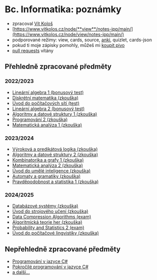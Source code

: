 # Bc. Informatika: poznámky

- zpracoval [Vít Kološ](https://www.vitkolos.cz/)
- [https://www.vitkolos.cz/node/**view**/notes-ipp/main/](https://www.vitkolos.cz/node/view/notes-ipp/main/)
- podporované režimy: view, cards, source, [anki](https://ankiweb.net/shared/info/1087328706), quizlet, cards-json
- pokud ti moje zápisky pomohly, můžeš mi [koupit pivo](https://revolut.me/vitkolos)
- [pull requests](https://github.com/vitkolos/notes-ipp) vítány

## Přehledně zpracované předměty

### 2022/2023

- [Lineární algebra 1 (bonusový test)](semestr1/linearni-algebra1/bonusovy-test.md)
- [Diskrétní matematika (zkouška)](semestr1/diskretni-matematika/zkouska.md)
- [Úvod do počítačových sítí (test)](semestr1/uvod-do-pocitacovych-siti/test.md)
- [Lineární algebra 2 (bonusový test)](semestr2/linearni-algebra2/bonusovy-test.md)
- [Algoritmy a datové struktury 1 (zkouška)](semestr2/algoritmy-datove-struktury1/zkouska.md)
- [Programování 2 (zkouška)](semestr2/programovani2/zkouska.md)
- [Matematická analýza 1 (zkouška)](semestr2/matematicka-analyza1/zkouska.md)

### 2023/2024

- [Výroková a predikátová logika (zkouška)](semestr3/vyrokova-predikatova-logika/zkouska.md)
- [Algoritmy a datové struktury 2 (zkouška)](semestr3/algoritmy-datove-struktury2/zkouska.md)
- [Kombinatorika a grafy 1 (zkouška)](semestr3/kombinatorika-grafy1/zkouska.md)
- [Matematická analýza 2 (zkouška)](semestr3/matematicka-analyza2/zkouska.md)
- [Úvod do umělé inteligence (zkouška)](semestr4/uvod-do-umele-inteligence/zkouska.md)
- [Automaty a gramatiky (zkouška)](semestr4/automaty-gramatiky/zkouska.md)
- [Pravděpodobnost a statistika 1 (zkouška)](semestr4/pravdepodobnost-statistika1/zkouska.md)

### 2024/2025

- [Databázové systémy (zkouška)](semestr5/databazove-systemy/zkouska.md)
- [Úvod do strojového učení (zkouška)](semestr5/uvod-do-strojoveho-uceni/zkouska.md)
- [Data Compression Algorithms (exam)](semestr5/data-compression-algorithms/exam.md)
- [Algoritmická teorie her (zkouška)](semestr5/algoritmicka-teorie-her/zkouska.md)
- [Probability and Statistics 2 (exam)](semestr5/probability-statistics2/exam.md)
- [Úvod do počítačové lingvistiky (zkouška)](semestr5/uvod-do-pocitacove-lingvistiky/zkouska.md)

## Nepřehledně zpracované předměty

- [Programování v jazyce C#](semestr3/programovani-c-sharp/programovani-c-sharp.md)
- [Pokročilé programování v jazyce C#](semestr4/pokrocile-programovani-c-sharp/prednaska.md)
- [a další…](.)
